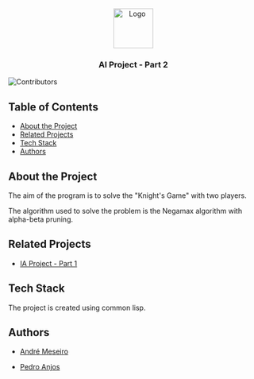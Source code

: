 <br/>
<p align="center">
  <a href="https://github.com/p3dro4/ai-project-2">
    <img src="https://i.imgur.com/KyY6wSG.png" alt="Logo" width="80" height="80">
  </a>
  <h3 align="center">AI Project - Part 2</h3>
</p>

![Contributors](https://img.shields.io/github/contributors/p3dro4/ai-project-2?color=dark-green)

## Table of Contents

* [About the Project](#about-the-project)
* [Related Projects](#related-projects)
* [Tech Stack](#tech-stack)
* [Authors](#authors)

## About the Project

The aim of the program is to solve the "Knight's Game" with two players.

The algorithm used to solve the problem is the Negamax algorithm with alpha-beta pruning.

## Related Projects

* [IA Project - Part 1](https://github.com/p3dro4/ai-project-1)

## Tech Stack

The project is created using common lisp.

## Authors

* [André Meseiro](https://github.com/andre-meseiro)

* [Pedro Anjos](https://github.com/p3dro4)
